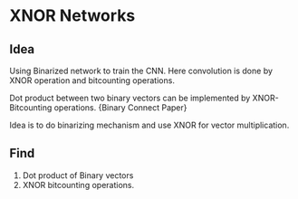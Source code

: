 # XNOR Networks

## Idea

Using Binarized network to train the CNN. Here convolution is done by
XNOR operation and bitcounting operations.

Dot product between two binary vectors can be implemented by
XNOR-Bitcounting operations. {Binary Connect Paper}

Idea is to do binarizing mechanism and use XNOR for vector multiplication.

## Find

1. Dot product of Binary vectors
2. XNOR bitcounting operations. 
